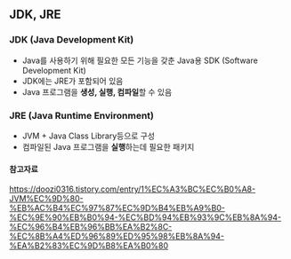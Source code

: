 ## JDK, JRE

### JDK (Java Development Kit)

- Java를 사용하기 위해 필요한 모든 기능을 갖춘 Java용 SDK (Software Development Kit)
- JDK에는 JRE가 포함되어 있음
- Java 프로그램을 **생성, 실행, 컴파일**할 수 있음

### JRE (Java Runtime Environment)

- JVM + Java Class Library등으로 구성
- 컴파일된 Java 프로그램을 **실행**하는데 필요한 패키지

#### 참고자료

https://doozi0316.tistory.com/entry/1%EC%A3%BC%EC%B0%A8-JVM%EC%9D%80-%EB%AC%B4%EC%97%87%EC%9D%B4%EB%A9%B0-%EC%9E%90%EB%B0%94-%EC%BD%94%EB%93%9C%EB%8A%94-%EC%96%B4%EB%96%BB%EA%B2%8C-%EC%8B%A4%ED%96%89%ED%95%98%EB%8A%94-%EA%B2%83%EC%9D%B8%EA%B0%80
